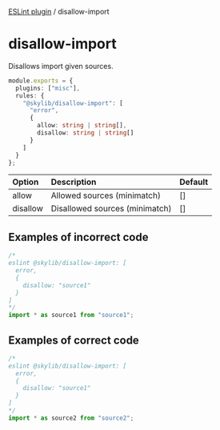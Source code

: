 [ESLint plugin](https://ilyub.github.io/eslint-plugin/) / disallow-import

# disallow-import

Disallows import given sources.

```ts
module.exports = {
  plugins: ["misc"],
  rules: {
    "@skylib/disallow-import": [
      "error",
      {
        allow: string | string[],
        disallow: string | string[]
      }
    ]
  }
};
```

| Option | Description | Default |
| :----- | :----- | :----- |
| allow | Allowed sources (minimatch) | []|
| disallow | Disallowed sources (minimatch) | []|

## Examples of incorrect code

```ts
/*
eslint @skylib/disallow-import: [
  error,
  {
    disallow: "source1"
  }
]
*/
import * as source1 from "source1";
```

## Examples of correct code

```ts
/*
eslint @skylib/disallow-import: [
  error,
  {
    disallow: "source1"
  }
]
*/
import * as source2 from "source2";
```
